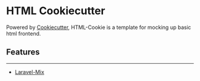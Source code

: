 # HTML Cookiecutter

Powered by [Cookiecutter](https://github.com/cookiecutter/cookiecutter), HTML-Cookie is a template for mocking up basic html frontend.

## Features

---

- [Laravel-Mix](https://github.com/JeffreyWay/laravel-mix)
